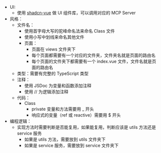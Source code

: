- UI:
  - 使用 [shadcn-vue](https://www.shadcn-vue.com/llms.txt) 做 UI 组件库，可以调用对应的 MCP Server
- 风格：
  - 文件名：
    - 使用首字母大写的驼峰命名法来命名 Class 文件
    - 使用小写中划线来命名其他文件
    - 页面：
      - 页面在 views 文件夹下
      - 每个页面都需要有一个对应的文件夹，文件夹名就是页面的路由名
      - 每个页面的文件夹下都需要有一个 index.vue 文件，文件名就是页面的路由名
  - 类型：需要有完整的 TypeScript 类型
  - 注释：
    - 使用 JSDoc 为变量和函数添加注释
    - 使用 // 为逻辑添加注释
  - 代码：
    - Class
      - private 变量和方法需要用 _ 开头
      - 响应式的变量（ref 或 reactive）需要用 $ 开头
- 编程逻辑：
  - 实现方法时需要判断是否能复用，如果能复用，判断应该是 utils 方法还是 service 服务
    - 如果是 utils 方法，需要放到 utils 文件夹下
    - 如果是 service 服务，需要放到 service 文件夹下